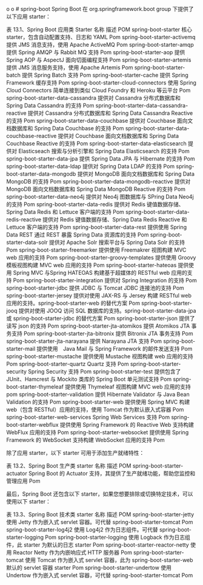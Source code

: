 o o # spring-boot
Spring Boot 在 org.springframework.boot group 下提供了以下应用 starter：

表 13.1、Spring Boot 应用类 Starter
名称 	描述 	POM
spring-boot-starter 	核心 starter，包含自动配置支持、日志和 YAML 	Pom
spring-boot-starter-activemq 	提供 JMS 消息支持，使用 Apache ActiveMQ 	Pom
spring-boot-starter-amqp 	提供 Spring AMQP 与 Rabbit MQ 支持 	Pom
spring-boot-starter-aop 	提供 Spring AOP 与 AspectJ 面向切面编程支持 	Pom
spring-boot-starter-artemis 	提供 JMS 消息服务支持，使用 Apache Artemis 	Pom
spring-boot-starter-batch 	提供 Spring Batch 支持 	Pom
spring-boot-starter-cache 	提供 Spring Framework 缓存支持 	Pom
spring-boot-starter-cloud-connectors 	使用 Spring Cloud Connectors 简单连接到类似 Cloud Foundry 和 Heroku 等云平台 	Pom
spring-boot-starter-data-cassandra 	提供对 Cassandra 分布式数据库和 Spring Data Cassandra 的支持 	Pom
spring-boot-starter-data-cassandra-reactive 	提供对 Cassandra 分布式数据库和 Spring Data Cassandra Reactive 的支持 	Pom
spring-boot-starter-data-couchbase 	提供对 Couchbase 面向文档数据库和 Spring Data Couchbase 的支持 	Pom
spring-boot-starter-data-couchbase-reactive 	提供对 Couchbase 面向文档数据库和 Spring Data Couchbase Reactive 的支持 	Pom
spring-boot-starter-data-elasticsearch 	提供对 Elasticseach 搜索与分析引擎和 Spring Data Elasticsearch 的支持 	Pom
spring-boot-starter-data-jpa 	提供 Spring Data JPA 与 Hibernate 的支持 	Pom
spring-boot-starter-data-ldap 	提供对 Spring Data LDAP 的支持 	Pom
spring-boot-starter-data-mongodb 	提供对 MongoDB 面向文档数据库和 Spring Data MongoDB 的支持 	Pom
spring-boot-starter-data-mongodb-reactive 	提供对 MongoDB 面向文档数据库和 Spring Data MongoDB Reactive 的支持 	Pom
spring-boot-starter-data-neo4j 	提供对 Neo4j 图数据库与 SPring Data Neo4j 的支持 	Pom
spring-boot-starter-data-redis 	提供对 Redis 键值数据存储、Spring Data Redis 和 Lettuce 客户端的支持 	Pom
spring-boot-starter-data-redis-reactive 	提供对 Redis 键值数据存储、Spring Data Redis Reactive 和 Lettuce 客户端的支持 	Pom
spring-boot-starter-data-rest 	提供使用 Spring Data REST 通过 REST 暴露 Spring Data 资源库的支持 	Pom
spring-boot-starter-data-solr 	提供对 Apache Solr 搜索平台与 Spring Data Solr 的支持 	Pom
spring-boot-starter-freemarker 	提供使用 Freemakrer 视图构建 MVC web 应用的支持 	Pom
spring-boot-starter-groovy-templates 	提供使用 Groovy 模板视图构建 MVC web 应用的支持 	Pom
spring-boot-starter-hateoas 	提供使用 Spring MVC 与Spring HATEOAS 构建基于超媒体的 RESTful web 应用的支持 	Pom
spring-boot-starter-integration 	提供对 Spring Integration 的支持 	Pom
spring-boot-starter-jdbc 	提供 JDBC 与 Tomcat JDBC 连接池的支持 	Pom
spring-boot-starter-jersey 	提供对使用 JAX-RS 与 Jersey 构建 RESTful web 应用的支持。spring-boot-starter-web 的替代方案 	Pom
spring-boot-starter-jooq 	提供对使用 JOOQ 访问 SQL 数据库的支持。spring-boot-starter-data-jpa 或 spring-boot-starter-jdbc 的替代方案 	Pom
spring-boot-starter-json 	提供了读写 json 的支持 	Pom
spring-boot-starter-jta-atomikos 	提供 Atomikos JTA 事务支持 	Pom
spring-boot-starter-jta-bitronix 	提供 Bitronix JTA 事务支持 	Pom
spring-boot-starter-jta-narayana 	提供 Narayana JTA 支持 	Pom
spring-boot-starter-mail 	提供使用　Java Mail 与 Spring Framework 的邮件发送支持 	Pom
spring-boot-starter-mustache 	提供使用 Mustache 视图构建 web 应用的支持 	Pom
spring-boot-starter-quartz 	Quartz 支持 	Pom
spring-boot-starter-security 	Spring Security 支持 	Pom
spring-boot-starter-test 	提供包含了 JUnit、Hamcrest 与 Mockito 类库的 Spring Boot 单元测试支持 	Pom
spring-boot-starter-thymeleaf 	提供使用 Thymeleaf 视图构建 MVC web 应用的支持 	pom
spring-boot-starter-validation 	提供 Hibernate Validator 与 Java Bean Validation 的支持 	Pom
spring-boot-starter-web 	提供使用 Spring MVC 构建 web（包含 RESTful）应用的支持，使用 Tomcat 作为默认嵌入式容器 	Pom
spring-boot-starter-web-services 	Spring Web Services 支持 	Pom
spring-boot-starter-webflux 	提供使用 Spring Framework 的 Reactive Web 支持构建 WebFlux 应用的支持 	Pom
spring-boot-starter-websocket 	提供使用 Spring Framework 的 WebSocket 支持构建 WebSocket 应用的支持 	Pom

除了应用 starter，以下 starter 可用于添加生产就绪特性：

表 13.2、Spring Boot 生产类 starter
名称 	描述 	POM
spring-boot-starter-actuator 	Spring Boot 的 Actuator 支持，其提供了生产就绪功能，帮助您监控和管理应用 	Pom

最后，Spring Boot 还包含以下 starter，如果您想要排除或切换特定技术，可以使用以下 starter：

表 13.3、Spring Boot 技术类 starter
名称 	描述 	POM
spring-boot-starter-jetty 	使用 Jetty 作为嵌入式 servlet 容器。可代替 spring-boot-starter-tomcat 	Pom
spring-boot-starter-log4j2 	使用 Log4j2 作为日志组件。可代替 spring-boot-starter-logging 	Pom
spring-boot-starter-logging 	使用 Logback 作为日志组件，此 starter 为默认的日志 starter 	Pom
spring-boot-starter-reactor-netty 	使用 Reactor Netty 作为内嵌响应式 HTTP 服务器 	Pom
spring-boot-starter-tomcat 	使用 Tomcat 作为嵌入式 servlet 容器，此为 spring-boot-starter-web 默认的 servlet 容器 starter 	Pom
spring-boot-starter-undertow 	使用 Undertow 作为嵌入式 servlet 容器，可代替 spring-boot-starter-tomcat 	Pom
